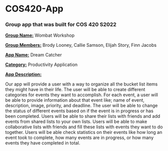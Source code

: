 # COS420-App
### Group app that was built for COS 420 S2022

<ins>**Group Name:**</ins> Wombat Workshop

<ins>**Group Members:**</ins> Brody Looney, Callie Samson, Elijah Story, Finn Jacobs

<ins>**App Name:**</ins> Dream Catcher

<ins>**Category:**</ins> Productivity Application

<ins>**App Description:**</ins>

Our app will provide a user with a way to organize all the bucket list items they might have in their life. The user will be able to create different categories for events they want to accomplish. For each event, a user will be able to provide information about that event like; name of event, description, image, priority, and deadline. The user will be able to change the status of different events based on if the event is in progress or has been completed. Users will be able to share their lists with friends and add events from shared lists to your own lists. Users will be able to make collaborative lists with friends and fill these lists with events they want to do together. Users will be able check statistics on their events like how long an event took to complete, how many events are in progress, or how many events they have completed in total.
